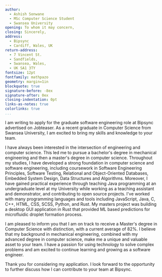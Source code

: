 ```yaml
---
author:
  - Ashish Sonwane
  - MSc Computer Science Student
  - Swansea University
opening: To whom it may concern,
closing: Sincerely,
address:
  - Bipsync
  - Cardiff, Wales, UK
return-address:
  - 7 Vincent St.
  - Sandfields,
  - Swansea, Wales,
  - UK SA1 3TY
fontsize: 12pt
fontfamily: mathpazo
geometry: margin=1in
blockquote: true
signature-before: -8ex
signature-after: 0ex
closing-indentation: 0pt
links-as-notes: true
colorlinks: true
...
```


I am writing to apply for the graduate software engineering role at Bipsync
advertised on Jobteaser. As a recent graduate in Computer Science from Swansea
University, I am excited to bring my skills and knowledge to your team.

I have always been interested in the intersection of engineering and computer
science. This led me to pursue a bachelor's degree in mechanical engineering and
then a master's degree in computer science. Throughout my studies, I have
developed a strong foundation in computer science and software engineering,
including coursework in Software Engineering Principles, Software Testing,
Relational and Object-Oriented Databases, Embedded System Design, Data
Structures and Algorithms. Moreover, I have gained practical experience through
teaching Java programming at an undergraduate level at my University while
working as a teaching assistant and demonstrator, and contributing to open
source projects. I've worked with many programming languages and tools including
JavaScript, Java, C, C++, HTML, CSS, SCSS, Python, and Rust. My masters project
was building a desktop GUI application in Rust that provided ML based
predictions for microfluidic droplet formation process.

I am pleased to inform you that I am on track to receive a Master's degree in
Computer Science with distinction, with a current average of 82%. I believe that
my background in mechanical engineering, combined with my advanced degree in
computer science, make me a unique and valuable asset to your team. I have a
passion for using technology to solve complex problems and am excited to
continue learning and growing as a software engineer.

Thank you for considering my application. I look forward to the opportunity to
further discuss how I can contribute to your team at Bipsync.
